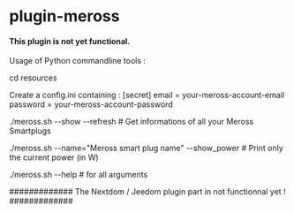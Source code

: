 # plugin-meross

#### This plugin is not yet functional. ####


Usage of Python commandline tools :

cd resources

Create a config.ini containing :
[secret]
email = your-meross-account-email
password = your-meross-account-password


./meross.sh --show --refresh   # Get informations of all your Meross Smartplugs

./meross.sh --name="Meross smart plug name" --show_power   # Print only the current power (in W)

./meross.sh --help  # for all arguments


############# The Nextdom / Jeedom plugin part in not functionnal yet ! #############
